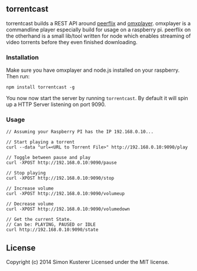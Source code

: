 ## torrentcast

torrentcast builds a REST API around [peerflix](https://github.com/mafintosh/peerflix) and [omxplayer](http://omxplayer.sconde.net/).
omxplayer is a commandline player especially build for usage on
a raspberry pi. peerflix on the otherhand is a small lib/tool written
for node which enables streaming of video torrents before they even finished
downloading.

### Installation

Make sure you have omxplayer and node.js installed on your
raspberry. Then run:

```
npm install torrentcast -g
```

You now now start the server by running ```torrentcast```.
By default it will spin up a HTTP Server listening on port 9090.

### Usage
```
// Assuming your Raspberry PI has the IP 192.168.0.10...

// Start playing a torrent
curl --data "url=<URL to Torrent File>" http://192.168.0.10:9090/play

// Toggle between pause and play
curl -XPOST http://192.168.0.10:9090/pause

// Stop playing
curl -XPOST http://192.168.0.10:9090/stop

// Increase volume
curl -XPOST http://192.168.0.10:9090/volumeup

// Decrease volume
curl -XPOST http://192.168.0.10:9090/volumedown

// Get the current State.
// Can be: PLAYING, PAUSED or IDLE
curl http://192.168.0.10:9090/state
```

## License
Copyright (c) 2014 Simon Kusterer
Licensed under the MIT license.